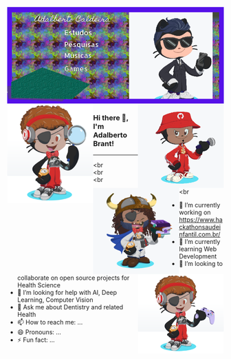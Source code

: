 <img align='center' src='https://github.com/adalbertobrant/adalbertobrant/blob/main/Banner-Adalberto.png' >
<a href="#p&d" alt="P&D"><img align = 'left' src='https://github.com/adalbertobrant/adalbertobrant/blob/main/OctoCat-P%26D.png' width="200" ></a>
<a href="#rapper" alt="Rapper"><img align = 'right' src = 'https://github.com/adalbertobrant/adalbertobrant/blob/main/OctoCat-%20The%20Rapper.png' width="200"></a>
<a href="#Student" alt="Student"><img align = 'left' src='https://github.com/adalbertobrant/adalbertobrant/blob/main/OctoCat-%20The%20Student.png' width="200"></a>
<a href="#Gamer" alt="Gamer"><img align = 'right' src = 'https://github.com/adalbertobrant/adalbertobrant/blob/main/OctoCat-The%20Gamer.png' width="200"></a>

### Hi there 👋, I'm Adalberto Brant! 

-------------------------------------------------
<br</br>
<br</br>
<br</br>
<br</br>

- 🔭 I’m currently working on https://www.hackathonsaudeinfantil.com.br/
- 🌱 I’m currently learning Web Development
- 👯 I’m looking to collaborate on open source projects for Health Science
- 🤔 I’m looking for help with AI, Deep Learning, Computer Vision
- 💬 Ask me about Dentistry and related Health 
- 📫 How to reach me: ...
- 😄 Pronouns: ...
- ⚡ Fun fact: ...
 
<!--
**adalbertobrant/adalbertobrant** is a ✨ _special_ ✨ repository because its `README.md` (this file) appears on your GitHub profile.

Here are some ideas to get you started:

- 🔭 I’m currently working on https://www.hackathonsaudeinfantil.com.br/
- 🌱 I’m currently learning Web Development
- 👯 I’m looking to collaborate on open source projects for Health Science
- 🤔 I’m looking for help with AI, Deep Learning, Computer Vision
- 💬 Ask me about Dentistry and related Health 
- 📫 How to reach me: ...
- 😄 Pronouns: ...
- ⚡ Fun fact: ...
-->

